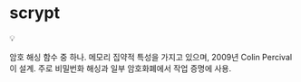 # scrypt

<aside>
💡

암호 해싱 함수 중 하나.
메모리 집약적 특성을 가지고 있으며, 2009년 Colin Percival이 설계.
주로 비밀번화 해싱과 일부 암호화폐에서 작업 증명에 사용.

</aside>
